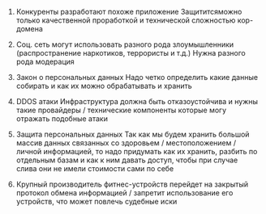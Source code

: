 1. Конкуренты разработают похоже приложение
	Защититсяможно только качественной проработкой и технической сложностью кор-домена

2. Соц. сеть могут использовать разного рода злоумышленники (распространение наркотиков, террористы и т.д.)
	Нужна разного рода модерация

3. Закон о персональных данных
	Надо четко определить какие данные собирать и как их можно обрабатывать и хранить

4. DDOS атаки
	Инфраструктура должна быть отказоустойчива и нужны такие провайдеры / технические компоненты которые могу отражать подобные атаки

5. Защита персональных данных
	 Так как мы будем хранить большой массив данных связанных со здоровьем / местоположением / личной информацией, то надо придумать как их хранить, разбить по отдельным базам и как к ним давать доступ, чтобы при случае слива они не имели стоимости сами по себе

6. Крупный производитель фитнес-устройств перейдет на закрытый протокол обмена информацией / запретит использование его устройств, что может повлечь судебные иски

